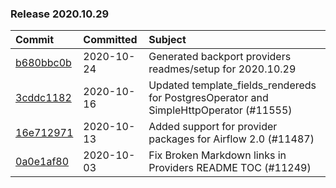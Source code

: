 

### Release 2020.10.29

| Commit                                                                                         | Committed   | Subject                                                                                |
|:-----------------------------------------------------------------------------------------------|:------------|:---------------------------------------------------------------------------------------|
| [b680bbc0b](https://github.com/apache/airflow/commit/872b1566a11cb73297e657ff325161721b296574) | 2020-10-24  | Generated backport providers readmes/setup for 2020.10.29                              |
| [3cddc1182](https://github.com/apache/airflow/commit/3cddc11821ff8f9ed0811384c0643f756a2b3dfa) | 2020-10-16  | Updated template_fields_rendereds for PostgresOperator and SimpleHttpOperator (#11555) |
| [16e712971](https://github.com/apache/airflow/commit/16e7129719f1c0940aef2a93bed81368e997a746) | 2020-10-13  | Added support for provider packages for Airflow 2.0 (#11487)                           |
| [0a0e1af80](https://github.com/apache/airflow/commit/0a0e1af80038ef89974c3c8444461fe867945daa) | 2020-10-03  | Fix Broken Markdown links in Providers README TOC (#11249)                             |

